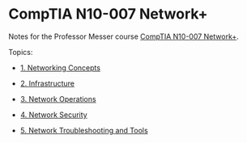 # CompTIA N10-007 Network+

Notes for the Professor Messer course [CompTIA N10-007 Network+](https://www.professormesser.com/network-plus/n10-007/n10-007-training-course/).

Topics:

* [1. Networking Concepts](Networking%20Concepts/Readme.md)

* [2. Infrastructure](Infrastructure/Readme.md)

* [3. Network Operations](Network%20Operations/Readme.md)

* [4. Network Security](Network%20Security/Readme.md)

* [5. Network Troubleshooting and Tools](Network%20Troubleshooting/Readme.md)
